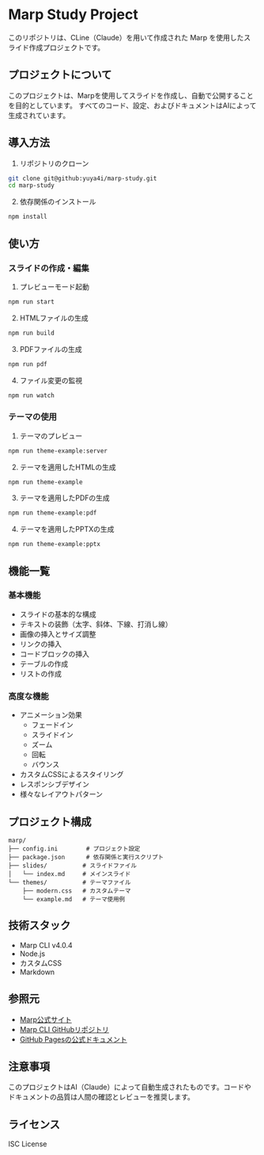 # Marp Study Project

このリポジトリは、CLine（Claude）を用いて作成された Marp を使用したスライド作成プロジェクトです。

## プロジェクトについて

このプロジェクトは、Marpを使用してスライドを作成し、自動で公開することを目的としています。
すべてのコード、設定、およびドキュメントはAIによって生成されています。

## 導入方法

1. リポジトリのクローン
```bash
git clone git@github:yuya4i/marp-study.git
cd marp-study
```

2. 依存関係のインストール
```bash
npm install
```

## 使い方

### スライドの作成・編集

1. プレビューモード起動
```bash
npm run start
```

2. HTMLファイルの生成
```bash
npm run build
```

3. PDFファイルの生成
```bash
npm run pdf
```

4. ファイル変更の監視
```bash
npm run watch
```

### テーマの使用

1. テーマのプレビュー
```bash
npm run theme-example:server
```

2. テーマを適用したHTMLの生成
```bash
npm run theme-example
```

3. テーマを適用したPDFの生成
```bash
npm run theme-example:pdf
```

4. テーマを適用したPPTXの生成
```bash
npm run theme-example:pptx
```

## 機能一覧

### 基本機能
- スライドの基本的な構成
- テキストの装飾（太字、斜体、下線、打消し線）
- 画像の挿入とサイズ調整
- リンクの挿入
- コードブロックの挿入
- テーブルの作成
- リストの作成

### 高度な機能
- アニメーション効果
  - フェードイン
  - スライドイン
  - ズーム
  - 回転
  - バウンス
- カスタムCSSによるスタイリング
- レスポンシブデザイン
- 様々なレイアウトパターン

## プロジェクト構成

```
marp/
├── config.ini        # プロジェクト設定
├── package.json      # 依存関係と実行スクリプト
├── slides/          # スライドファイル
│   └── index.md     # メインスライド
└── themes/          # テーマファイル
    ├── modern.css   # カスタムテーマ
    └── example.md   # テーマ使用例
```

## 技術スタック

- Marp CLI v4.0.4
- Node.js
- カスタムCSS
- Markdown

## 参照元

- [Marp公式サイト](https://marp.app/)
- [Marp CLI GitHubリポジトリ](https://github.com/marp-team/marp-cli)
- [GitHub Pagesの公式ドキュメント](https://pages.github.com/)

## 注意事項

このプロジェクトはAI（Claude）によって自動生成されたものです。コードやドキュメントの品質は人間の確認とレビューを推奨します。

## ライセンス

ISC License
